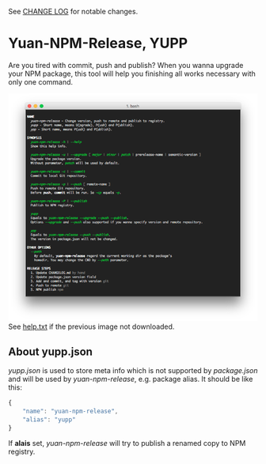 See [CHANGE LOG](./CHANGELOG.md) for notable changes.

#	Yuan-NPM-Release, YUPP

Are you tired with commit, push and publish? When you wanna upgrade your NPM package, this tool will help you finishing all works necessary with only one command.

![help](./doc/help.png)  
See [help.txt](./help.txt) if the previous image not downloaded.

##	About yupp.json

*yupp.json* is used to store meta info which is not supported by *package.json* and will be used by *yuan-npm-release*, e.g. package alias. It should be like this:
```javascript
{
	"name": "yuan-npm-release",
	"alias": "yupp"
}
```

If __alais__ set, *yuan-npm-release* will try to publish a renamed copy to NPM registry.
